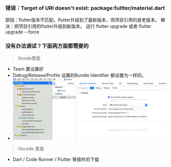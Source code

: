### 错误：Target of URI doesn't exist: package:fultter/material.dart
原因：flutter版本不匹配。flutter升级到了最新版本，而项目引用的是老版本。
解决：把项目引用的flutter升级到新版本。 运行 flutter upgrade  或者 flutter upgrade --force 

###  没有办法调试？下面两方面都需要的
> Xcode里面
- Team 要设置好
- Debug/Release/Profile  设置的Bundle Identifier  都设置为一样的。 
- ![Xcode的设置](../images/Xcode的设置.png)

> Vscode 里面
- Dart / Code Runner / Flutter 等插件的下载 

